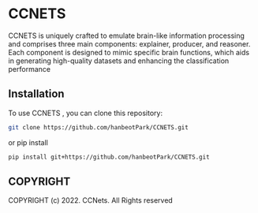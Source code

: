 # CCNETS 

CCNETS is uniquely crafted to emulate brain-like information processing and comprises three main components: explainer, producer, and reasoner. Each component is designed to mimic specific brain functions, which aids in generating high-quality datasets and enhancing the classification performance


## Installation
To use CCNETS , you can clone this repository:
```bash
git clone https://github.com/hanbeotPark/CCNETS.git
```
or pip install
```bash
pip install git+https://github.com/hanbeotPark/CCNETS.git
```


## COPYRIGHT
COPYRIGHT (c) 2022. CCNets. All Rights reserved
